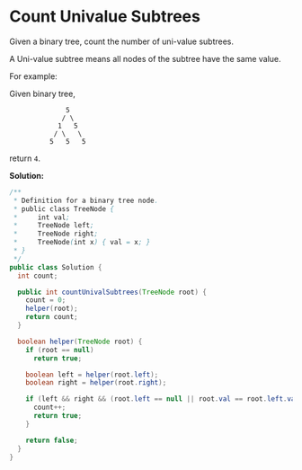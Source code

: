 # Count Univalue Subtrees

Given a binary tree, count the number of uni-value subtrees.

A Uni-value subtree means all nodes of the subtree have the same value.

For example:

Given binary tree,
```
              5
             / \
            1   5
           / \   \
          5   5   5
```
return `4`.

**Solution:**
```java
/**
 * Definition for a binary tree node.
 * public class TreeNode {
 *     int val;
 *     TreeNode left;
 *     TreeNode right;
 *     TreeNode(int x) { val = x; }
 * }
 */
public class Solution {
  int count;

  public int countUnivalSubtrees(TreeNode root) {
    count = 0;
    helper(root);
    return count;
  }

  boolean helper(TreeNode root) {
    if (root == null)
      return true;

    boolean left = helper(root.left);
    boolean right = helper(root.right);

    if (left && right && (root.left == null || root.val == root.left.val) && (root.right == null || root.val == root.right.val)) {
      count++;
      return true;
    }

    return false;
  }
}
```